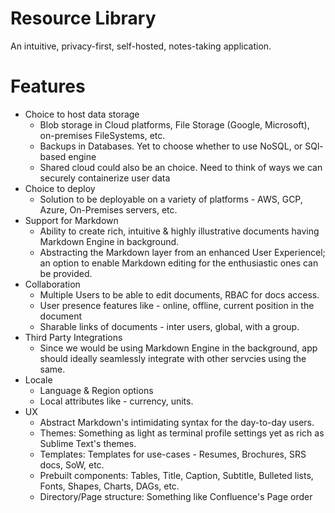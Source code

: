 # Resource Library
An intuitive, privacy-first, self-hosted, notes-taking application.

# Features
- Choice to host data storage
    - Blob storage in Cloud platforms, File Storage (Google, Microsoft), on-premises FileSystems, etc. 
    - Backups in Databases. Yet to choose whether to use NoSQL, or SQl-based engine
    - Shared cloud could also be an choice. Need to think of ways we can securely containerize user data
- Choice to deploy
    - Solution to be deployable on a variety of platforms - AWS, GCP, Azure, On-Premises servers, etc.
- Support for Markdown
    - Ability to create rich, intuitive & highly illustrative documents having Markdown Engine in background.
    - Abstracting the Markdown layer from an enhanced User Experiencel; an option to enable Markdown editing for the enthusiastic ones can be provided.
- Collaboration
    - Multiple Users to be able to edit documents, RBAC for docs access.
    - User presence features like - online, offline, current position in the document
    - Sharable links of documents - inter users, global, with a group.
- Third Party Integrations
    - Since we would be using Markdown Engine in the background, app should ideally seamlessly integrate with other servcies using the same.
- Locale
    - Language & Region options
    - Local attributes like - currency, units.
- UX
    - Abstract Markdown's intimidating syntax for the day-to-day users.
    - Themes: Something as light as terminal profile settings yet as rich as Sublime Text's themes.
    - Templates: Templates for use-cases - Resumes, Brochures, SRS docs, SoW, etc.
    - Prebuilt components: Tables, Title, Caption, Subtitle, Bulleted lists, Fonts, Shapes, Charts, DAGs, etc.
    - Directory/Page structure: Something like Confluence's Page order
